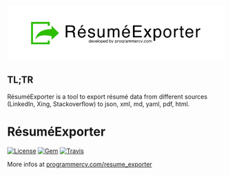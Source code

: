 <h3 align="center">
  <img src="logo.png" alt="ResumeExporter Logo" />
</h3>

## TL;TR
RésuméExporter is a tool to export résumé data from different sources (LinkedIn, Xing, Stackoverflow) to json, xml, md, yaml, pdf, html.

RésuméExporter
============

[![License](https://img.shields.io/badge/license-MIT-green.svg?style=flat)](https://github.com/programmercv/resume_exporter/blob/master/LICENSE)
[![Gem](https://img.shields.io/gem/v/resume_exporter.svg?style=flat)](https://rubygems.org/gems/resume_exporter)
[![Travis](https://img.shields.io/travis/programmercv/resume_exporter.svg)](https://travis-ci.org/programmercv/resume_exporter)

More infos at [programmercv.com/resume_exporter](https://programmercv.com/resume_exporter)